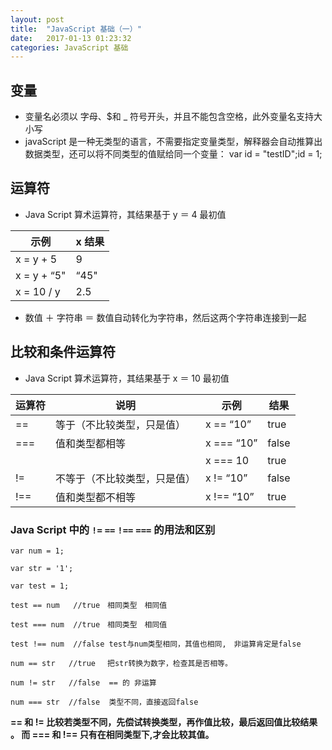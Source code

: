 ```yaml
---
layout: post
title:  "JavaScript 基础（一）"
date:   2017-01-13 01:23:32
categories: JavaScript 基础
---
```


## 变量

* 变量名必须以 字母、$和 _ 符号开头，并且不能包含空格，此外变量名支持大小写
* javaScript 是一种无类型的语言，不需要指定变量类型，解释器会自动推算出数据类型，还可以将不同类型的值赋给同一个变量： var id = "testID";id = 1;

## 运算符

* Java Script 算术运算符，其结果基于 y ＝ 4 最初值 

| 示例 | x 结果 |
| --- | --- |
| x = y + 5  | 9 |
| x = y + “5" | “45" |
| x = 10 / y | 2.5 |

* 数值 ＋ 字符串 ＝ 数值自动转化为字符串，然后这两个字符串连接到一起

## 比较和条件运算符

* Java Script 算术运算符，其结果基于 x ＝ 10 最初值 

| 运算符 | 说明 | 示例 | 结果 |
| --- | --- | --- | --- |
| == | 等于（不比较类型，只是值） | x == “10” | true |
| === | 值和类型都相等 | x === “10” | false |
|  |  | x === 10 | true  |
| != | 不等于（不比较类型，只是值） | x != “10” | false |
| !== | 值和类型都不相等 | x !== “10”  | true |

### Java Script 中的 `!=` `==` `!==` `===` 的用法和区别

```
var num = 1;
 
var str = '1';
 
var test = 1;
 
test == num   //true　相同类型　相同值
 
test === num  //true　相同类型　相同值
 
test !== num  //false test与num类型相同，其值也相同,　非运算肯定是false
 
num == str   //true 　把str转换为数字，检查其是否相等。
 
num != str   //false  == 的 非运算
 
num === str  //false  类型不同，直接返回false
```

**== 和 != 比较若类型不同，先偿试转换类型，再作值比较，最后返回值比较结果 。
而 
=== 和 !== 只有在相同类型下,才会比较其值。**




